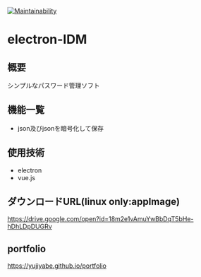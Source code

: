 [![Maintainability](https://api.codeclimate.com/v1/badges/a99a88d28ad37a79dbf6/maintainability)](https://codeclimate.com/github/codeclimate/codeclimate/maintainability)
# electron-IDM

## 概要
シンプルなパスワード管理ソフト

## 機能一覧
- json及びjsonを暗号化して保存


## 使用技術
- electron
- vue.js

## ダウンロードURL(linux only:appImage)
https://drive.google.com/open?id=18m2e1vAmuYwBbDqT5bHe-hDhLDpDUGRv

## portfolio
https://yujiyabe.github.io/portfolio
